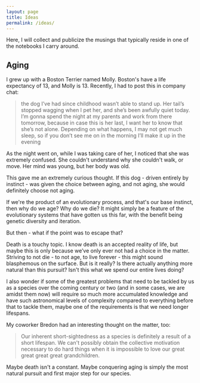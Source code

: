 ```yaml
---
layout: page
title: Ideas
permalink: /ideas/
---
```


Here, I will collect and publicize the musings that typically reside in
one of the notebooks I carry around.

## Aging

I grew up with a Boston Terrier named Molly. Boston's have a life
expectancy of 13, and Molly is 13. Recently, I had to post this in
company chat:

> the dog I’ve had since childhood wasn’t able to stand up. Her tail’s stopped wagging when I pet her, and she’s been awfully quiet today. I’m gonna spend the night at my parents and work from there tomorrow, because in case this is her last, I want her to know that she’s not alone. Depending on what happens, I may not get much sleep, so if you don’t see me on in the morning I’ll make it up in the evening

As the night went on, while I was taking care of her, I noticed that she
was extremely confused. She couldn't understand why she couldn't walk,
or move. Her mind was young, but her body was old.

This gave me an extremely curious thought. If this dog - driven entirely
by instinct - was given the choice between aging, and not aging, she
would definitely choose not aging.

If we're the product of an evolutionary process, and that's our base
instinct, then why do we age? Why do we die? It might simply be a feature of the evolutionary systems that have gotten us this far, with the benefit being genetic diversity and iteration.

But then - what if the point was to escape that?

Death is a touchy topic. I know death is an accepted reality of life, but maybe this is only because we’ve only ever not had a choice in the matter. Striving to not die - to not age, to live forever - this might sound blasphemous on the surface. But is it really? Is there actually anything more natural than this pursuit? Isn't this what we spend our entire lives doing?

I also wonder if some of the greatest problems that need to be tackled by us as a species over the coming century or two (and in some cases, we are amidst them now) will require so much more accumulated knowledge and have such astronomical levels of complexity compared to everything before that to tackle them, maybe one of the requirements is that we need longer lifespans.

My coworker Bredon had an interesting thought on the matter, too:

> Our inherent short-sightedness as a species is definitely a result of a short lifespan. We can't possibly obtain the collective motivation necessary to do hard things when it is impossible to love our great great great great grandchildren.

Maybe death isn't a constant. Maybe conquering aging is simply the most natural pursuit and first
major step for our species.
